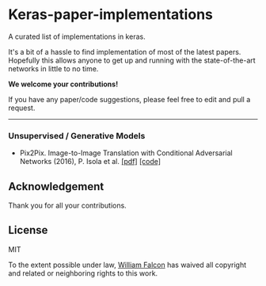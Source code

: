# Keras-paper-implementations

A curated list of implementations in keras.      

It's a bit of a hassle to find implementation of most of the latest papers. Hopefully this allows anyone to get up and running with the state-of-the-art networks in little to no time.    
    
**We welcome your contributions!**

If you have any paper/code suggestions, please feel free to edit and pull a request.

---   

### Unsupervised / Generative Models    

- Pix2Pix. Image-to-Image Translation with Conditional Adversarial Networks (2016), P. Isola et al. [[pdf]](https://arxiv.org/pdf/1611.07004.pdf) [[code]](https://github.com/williamFalcon/pix2pix-keras)

## Acknowledgement

Thank you for all your contributions.

## License
MIT    

To the extent possible under law, [William Falcon](https://williamfalcon.com) has waived all copyright and related or neighboring rights to this work.
